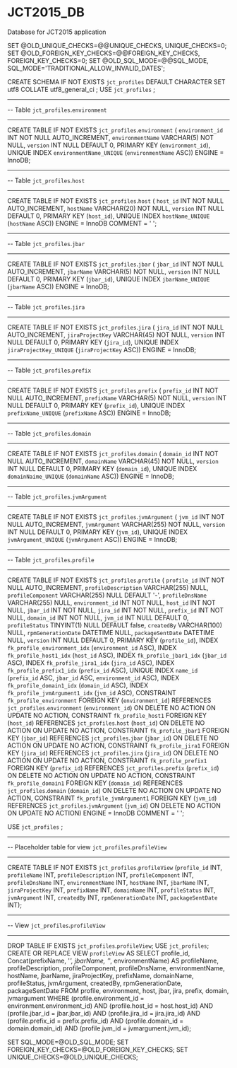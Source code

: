 # JCT2015_DB
Database for JCT2015 application


SET @OLD_UNIQUE_CHECKS=@@UNIQUE_CHECKS, UNIQUE_CHECKS=0;
SET @OLD_FOREIGN_KEY_CHECKS=@@FOREIGN_KEY_CHECKS, FOREIGN_KEY_CHECKS=0;
SET @OLD_SQL_MODE=@@SQL_MODE, SQL_MODE='TRADITIONAL,ALLOW_INVALID_DATES';

CREATE SCHEMA IF NOT EXISTS `jct_profiles` DEFAULT CHARACTER SET utf8 COLLATE utf8_general_ci ;
USE `jct_profiles` ;

-- -----------------------------------------------------
-- Table `jct_profiles`.`environment`
-- -----------------------------------------------------
CREATE TABLE IF NOT EXISTS `jct_profiles`.`environment` (
  `environment_id` INT NOT NULL AUTO_INCREMENT,
  `environmentName` VARCHAR(5) NOT NULL,
  `version` INT NULL DEFAULT 0,
  PRIMARY KEY (`environment_id`),
  UNIQUE INDEX `environmentName_UNIQUE` (`environmentName` ASC))
ENGINE = InnoDB;


-- -----------------------------------------------------
-- Table `jct_profiles`.`host`
-- -----------------------------------------------------
CREATE TABLE IF NOT EXISTS `jct_profiles`.`host` (
  `host_id` INT NOT NULL AUTO_INCREMENT,
  `hostName` VARCHAR(20) NOT NULL,
  `version` INT NULL DEFAULT 0,
  PRIMARY KEY (`host_id`),
  UNIQUE INDEX `hostName_UNIQUE` (`hostName` ASC))
ENGINE = InnoDB
COMMENT = '	';


-- -----------------------------------------------------
-- Table `jct_profiles`.`jbar`
-- -----------------------------------------------------
CREATE TABLE IF NOT EXISTS `jct_profiles`.`jbar` (
  `jbar_id` INT NOT NULL AUTO_INCREMENT,
  `jbarName` VARCHAR(5) NOT NULL,
  `version` INT NULL DEFAULT 0,
  PRIMARY KEY (`jbar_id`),
  UNIQUE INDEX `jbarName_UNIQUE` (`jbarName` ASC))
ENGINE = InnoDB;


-- -----------------------------------------------------
-- Table `jct_profiles`.`jira`
-- -----------------------------------------------------
CREATE TABLE IF NOT EXISTS `jct_profiles`.`jira` (
  `jira_id` INT NOT NULL AUTO_INCREMENT,
  `jiraProjectKey` VARCHAR(45) NOT NULL,
  `version` INT NULL DEFAULT 0,
  PRIMARY KEY (`jira_id`),
  UNIQUE INDEX `jiraProjectKey_UNIQUE` (`jiraProjectKey` ASC))
ENGINE = InnoDB;


-- -----------------------------------------------------
-- Table `jct_profiles`.`prefix`
-- -----------------------------------------------------
CREATE TABLE IF NOT EXISTS `jct_profiles`.`prefix` (
  `prefix_id` INT NOT NULL AUTO_INCREMENT,
  `prefixName` VARCHAR(5) NOT NULL,
  `version` INT NULL DEFAULT 0,
  PRIMARY KEY (`prefix_id`),
  UNIQUE INDEX `prefixName_UNIQUE` (`prefixName` ASC))
ENGINE = InnoDB;


-- -----------------------------------------------------
-- Table `jct_profiles`.`domain`
-- -----------------------------------------------------
CREATE TABLE IF NOT EXISTS `jct_profiles`.`domain` (
  `domain_id` INT NOT NULL AUTO_INCREMENT,
  `domainName` VARCHAR(45) NOT NULL,
  `version` INT NULL DEFAULT 0,
  PRIMARY KEY (`domain_id`),
  UNIQUE INDEX `domainNaime_UNIQUE` (`domainName` ASC))
ENGINE = InnoDB;


-- -----------------------------------------------------
-- Table `jct_profiles`.`jvmArgument`
-- -----------------------------------------------------
CREATE TABLE IF NOT EXISTS `jct_profiles`.`jvmArgument` (
  `jvm_id` INT NOT NULL AUTO_INCREMENT,
  `jvmArgument` VARCHAR(255) NOT NULL,
  `version` INT NULL DEFAULT 0,
  PRIMARY KEY (`jvm_id`),
  UNIQUE INDEX `jvmArgument_UNIQUE` (`jvmArgument` ASC))
ENGINE = InnoDB;


-- -----------------------------------------------------
-- Table `jct_profiles`.`profile`
-- -----------------------------------------------------
CREATE TABLE IF NOT EXISTS `jct_profiles`.`profile` (
  `profile_id` INT NOT NULL AUTO_INCREMENT,
  `profileDescription` VARCHAR(255) NULL,
  `profileComponent` VARCHAR(255) NULL DEFAULT '-',
  `profileDnsName` VARCHAR(255) NULL,
  `environment_id` INT NOT NULL,
  `host_id` INT NOT NULL,
  `jbar_id` INT NOT NULL,
  `jira_id` INT NOT NULL,
  `prefix_id` INT NOT NULL,
  `domain_id` INT NOT NULL,
  `jvm_id` INT NULL DEFAULT 0,
  `profileStatus` TINYINT(1) NULL DEFAULT false,
  `createdBy` VARCHAR(100) NULL,
  `rpmGenerationDate` DATETIME NULL,
  `packageSentDate` DATETIME NULL,
  `version` INT NULL DEFAULT 0,
  PRIMARY KEY (`profile_id`),
  INDEX `fk_profile_environment_idx` (`environment_id` ASC),
  INDEX `fk_profile_host1_idx` (`host_id` ASC),
  INDEX `fk_profile_jbar1_idx` (`jbar_id` ASC),
  INDEX `fk_profile_jira1_idx` (`jira_id` ASC),
  INDEX `fk_profile_prefix1_idx` (`prefix_id` ASC),
  UNIQUE INDEX `name_id` (`prefix_id` ASC, `jbar_id` ASC, `environment_id` ASC),
  INDEX `fk_profile_domain1_idx` (`domain_id` ASC),
  INDEX `fk_profile_jvmArgument1_idx` (`jvm_id` ASC),
  CONSTRAINT `fk_profile_environment`
    FOREIGN KEY (`environment_id`)
    REFERENCES `jct_profiles`.`environment` (`environment_id`)
    ON DELETE NO ACTION
    ON UPDATE NO ACTION,
  CONSTRAINT `fk_profile_host1`
    FOREIGN KEY (`host_id`)
    REFERENCES `jct_profiles`.`host` (`host_id`)
    ON DELETE NO ACTION
    ON UPDATE NO ACTION,
  CONSTRAINT `fk_profile_jbar1`
    FOREIGN KEY (`jbar_id`)
    REFERENCES `jct_profiles`.`jbar` (`jbar_id`)
    ON DELETE NO ACTION
    ON UPDATE NO ACTION,
  CONSTRAINT `fk_profile_jira1`
    FOREIGN KEY (`jira_id`)
    REFERENCES `jct_profiles`.`jira` (`jira_id`)
    ON DELETE NO ACTION
    ON UPDATE NO ACTION,
  CONSTRAINT `fk_profile_prefix1`
    FOREIGN KEY (`prefix_id`)
    REFERENCES `jct_profiles`.`prefix` (`prefix_id`)
    ON DELETE NO ACTION
    ON UPDATE NO ACTION,
  CONSTRAINT `fk_profile_domain1`
    FOREIGN KEY (`domain_id`)
    REFERENCES `jct_profiles`.`domain` (`domain_id`)
    ON DELETE NO ACTION
    ON UPDATE NO ACTION,
  CONSTRAINT `fk_profile_jvmArgument1`
    FOREIGN KEY (`jvm_id`)
    REFERENCES `jct_profiles`.`jvmArgument` (`jvm_id`)
    ON DELETE NO ACTION
    ON UPDATE NO ACTION)
ENGINE = InnoDB
COMMENT = '			';

USE `jct_profiles` ;

-- -----------------------------------------------------
-- Placeholder table for view `jct_profiles`.`profileView`
-- -----------------------------------------------------
CREATE TABLE IF NOT EXISTS `jct_profiles`.`profileView` (`profile_id` INT, `profileName` INT, `profileDescription` INT, `profileComponent` INT, `profileDnsName` INT, `environmentName` INT, `hostName` INT, `jbarName` INT, `jiraProjectKey` INT, `prefixName` INT, `domainName` INT, `profileStatus` INT, `jvmArgument` INT, `createdBy` INT, `rpmGenerationDate` INT, `packageSentDate` INT);

-- -----------------------------------------------------
-- View `jct_profiles`.`profileView`
-- -----------------------------------------------------
DROP TABLE IF EXISTS `jct_profiles`.`profileView`;
USE `jct_profiles`;
CREATE  OR REPLACE VIEW `profileView` AS
SELECT 
    profile_id,
	Concat(prefixName, '_', jbarName, '_', environmentName) AS profileName,
    profileDescription,
    profileComponent,
    profileDnsName,
    environmentName,
    hostName,
    jbarName,
    jiraProjectKey,
    prefixName,
	domainName,
	profileStatus,
	jvmArgument,
	createdBy,
	rpmGenerationDate,
	packageSentDate
FROM
    profile, environment, host, jbar, jira, prefix, domain, jvmargument
WHERE
    (profile.environment_id = environment.environment_id)
        AND (profile.host_id = host.host_id)
        AND (profile.jbar_id = jbar.jbar_id)
        AND (profile.jira_id = jira.jira_id)
        AND (profile.prefix_id = prefix.prefix_id)
		AND (profile.domain_id = domain.domain_id)
		AND (profile.jvm_id = jvmargument.jvm_id);

SET SQL_MODE=@OLD_SQL_MODE;
SET FOREIGN_KEY_CHECKS=@OLD_FOREIGN_KEY_CHECKS;
SET UNIQUE_CHECKS=@OLD_UNIQUE_CHECKS;

